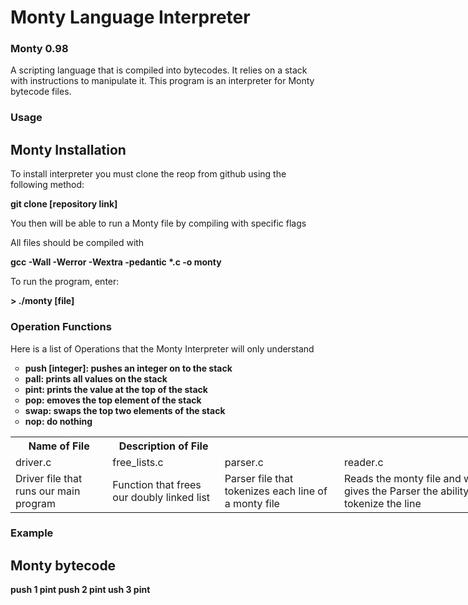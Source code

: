 <h1> Monty Language Interpreter </h1>

<h3> Monty 0.98 </h3>
<p> A scripting language that is compiled into bytecodes. It relies on a stack with instructions to manipulate it. This program is an interpreter for Monty bytecode files. <p>

<h3> Usage </h3>

<h2> Monty Installation </h2>
<p> To install interpreter you must clone the reop from github using the following method: </p>
<strong> git clone [repository link] </strong>
<p> You then will be able to run a Monty file by compiling with specific flags </p>

<p> All files should be compiled with <p> <strong> gcc -Wall -Werror -Wextra -pedantic *.c -o monty </strong>
<p> To run the program, enter: </p> <strong> > ./monty [file] </strong>

<h3> Operation Functions </h3>
<p> Here is a list of Operations that the Monty Interpreter will only understand </p>
<ul style="list-style-type:circle;">
  <li> <strong> push [integer]: <strong> pushes an integer on to the stack </li>
  <li> <strong> pall: <strong> prints all values on the stack </li>
  <li> <strong> pint: <strong> prints the value at the top of the stack </li>
  <li> <strong> pop: <strong> emoves the top element of the stack </li>
  <li> <strong> swap: <srtong> swaps the top two elements of the stack </li>
  <li> <strong> nop: <strong> do nothing </li>

</ul>



<table style="width:200%">
  <tr>
    <th> Name of File </th>
    <th> Description of File </th>
  </tr>
  <tr>
    <td> driver.c </td>
    <td> free_lists.c </td>
    <td> parser.c </td>
    <td> reader.c </td>
    <td> monty.h </td>
  </tr>
  <tr>
    <td> Driver file that runs our main program </td>
    <td> Function that frees our doubly linked list </td>
    <td> Parser file that tokenizes each line of a monty file </td>
    <td> Reads the monty file and what gives the Parser the ability tokenize the line </td>
    <td> Header file that holds our prototypes along with other libraries </td>
  </tr>
</table>


<h3> Example </h3>

<h2> Monty bytecode </h2>
<strong> push 1 </strong>
<strong> pint </strong>
<strong> push 2 </strong>
<strong> pint </strong>
<strong> ush 3 </strong>
<strong> pint </strong>